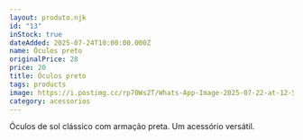 ```yaml
---
layout: produto.njk
id: "13"
inStock: true
dateAdded: 2025-07-24T10:00:00.000Z
name: Óculos preto
originalPrice: 28
price: 20
title: Óculos preto
tags: products
image: https://i.postimg.cc/rp70Ws2T/Whats-App-Image-2025-07-22-at-12-57-12.jpg
category: acessorios
---
```

Óculos de sol clássico com armação preta. Um acessório versátil.
